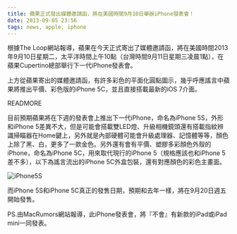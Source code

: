 ```yaml
---
title: 蘋果正式發出媒體邀請函，將在美國時間9月10日舉辦iPhone發表會！
date: 2013-09-05 23:56
tags: news, apple, iphone
---
```


根據The Loop網站報導，蘋果在今天正式寄出了媒體邀請函，將在美國時間2013年9月10日星期二，太平洋時間上午10點（台灣時間9月11日星期三凌晨1點），在蘋果Cupertino總部舉行下一代iPhone發表會。

上方從蘋果寄出的媒體邀請函，有許多彩色的平面化圓點圖示，幾乎呼應謠言中蘋果將推出平價、彩色版的iPhone 5C，並且直接搭載最新的iOS 7介面。

READMORE

目前預期蘋果將在下週的發表會上推出下一代iPhone，命名為iPhone 5S，外形和iPhone 5差異不大，但是可能會搭載雙LED燈、升級相機鏡頭還有搭載指紋辨識掃瞄器在Home鍵上，另外就是內部硬體可能會升級處理器、記憶體等等，顏色上除了黑、白，更多了一款金色。另外還有會有平價、塑膠多彩顏色外殼的iPhone，命名為iPhone 5C，用來取代現行的iPhone 5（規格應該也和iPhone 5差不多），以下為謠言流出的iPhone 5C外盒包裝，還有對應顏色的彩色主畫面。

![iPhone5S](/images/iphone5s.jpg)

而iPhone 5S和iPhone 5C真正的發售日期，預期和去年一樣，將在9月20日週五開始發售。

PS.由MacRumors網站報導，此iPhone發表會，將『不會』有新款的iPad或iPad mini一同發表。

